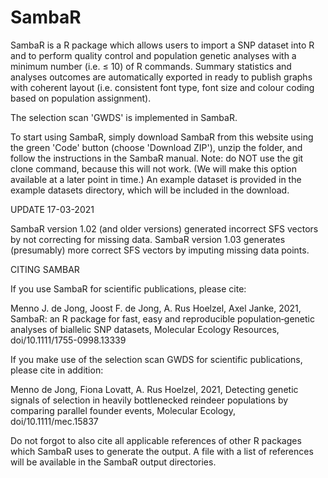 # SambaR

SambaR is a R package which allows users to import a SNP dataset into R and to perform quality control and population genetic analyses with a minimum number (i.e. ≤ 10) of R commands. Summary statistics and analyses outcomes are automatically exported in ready to publish graphs with coherent layout (i.e. consistent font type, font size and colour coding based on population assignment).

The selection scan 'GWDS' is implemented in SambaR.

To start using SambaR, simply download SambaR from this website using the green 'Code' button (choose 'Download ZIP'), unzip the folder, and follow the instructions in the SambaR manual. Note: do NOT use the git clone command, because this will not work. (We will make this option available at a later point in time.) An example dataset is provided in the example datasets directory, which will be included in the download.


UPDATE 17-03-2021

SambaR version 1.02 (and older versions) generated incorrect SFS vectors by not correcting for missing data. SambaR version 1.03 generates (presumably) more correct SFS vectors by imputing missing data points.    


CITING SAMBAR

If you use SambaR for scientific publications, please cite:

Menno J. de Jong, Joost F. de Jong, A. Rus Hoelzel, Axel Janke, 2021, SambaR: an R package for fast, easy and reproducible population‐genetic analyses of biallelic SNP datasets, Molecular Ecology Resources, doi/10.1111/1755-0998.13339

If you make use of the selection scan GWDS for scientific publications, please cite in addition:

Menno de Jong, Fiona Lovatt, A. Rus Hoelzel, 2021, Detecting genetic signals of selection in heavily bottlenecked reindeer populations by comparing parallel founder events, Molecular Ecology, doi/10.1111/mec.15837

Do not forgot to also cite all applicable references of other R packages which SambaR uses to generate the output. A file with a list of references will be available in the SambaR output directories.







